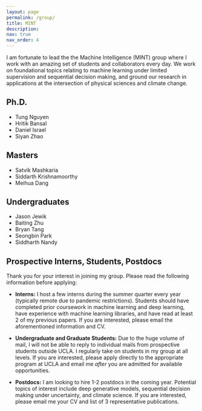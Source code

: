```yaml
---
layout: page
permalink: /group/
title: MINT
description: 
nav: true
nav_order: 4
---
```



I am fortunate to lead the the Machine Intelligence (MINT) group where I work with an amazing set of students and collaborators every day. 
We work on foundational topics relating to machine learning under limited supervision and sequential decision making, and ground our research in applications at the intersection of physical sciences and climate change.

## Ph.D.

* Tung Nguyen
* Hritik Bansal
* Daniel Israel
* Siyan Zhao

## Masters

* Satvik Mashkaria
* Siddarth Krishnamoorthy
* Meihua Dang

## Undergraduates

* Jason Jewik
* Baiting Zhu
* Bryan Tang
* Seongbin Park
* Siddharth Nandy

## Prospective Interns, Students, Postdocs

Thank you for your interest in joining my group. Please read the following information before applying:

* **Interns:** I host a few interns during the summer quarter every year (typically remote due to pandemic restrictions). Students should have completed prior coursework in machine learning and deep learning, have experience with machine learning libraries, and have read at least 2 of my previous papers. If you are interested, please email the aforementioned information and CV.  

* **Undergraduate and Graduate Students:** Due to the huge volume of mail, I will not be able to reply to individual mails from prospective students outside UCLA. I regularly take on students in my group at all levels. If you are interested, please apply directly to the appropriate program at UCLA and email me *after* you are admitted for available opportunities. 

* **Postdocs:** I am looking to hire 1-2 postdocs in the coming year. Potential topics of interest include deep generative models, sequential decision making under uncertainty, and climate science. If you are interested, please email me your CV and list of 3 representative publications.
